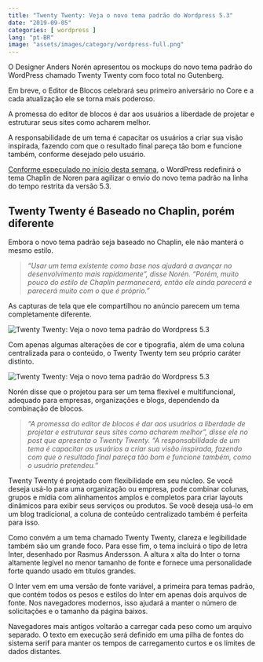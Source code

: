 ```yaml
---
title: "Twenty Twenty: Veja o novo tema padrão do Wordpress 5.3"
date: "2019-09-05"
categories: [ wordpress ]
lang: "pt-BR"
image: "assets/images/category/wordpress-full.png"
---
```


O Designer Anders Norén apresentou os mockups do novo tema padrão do WordPress chamado Twenty Twenty com foco total no Gutenberg.

Em breve, o Editor de Blocos celebrará seu primeiro aniversário no Core e a cada atualização ele se torna mais poderoso.

A promessa do editor de blocos é dar aos usuários a liberdade de projetar e estruturar seus sites como acharem melhor.

A responsabilidade de um tema é capacitar os usuários a criar sua visão inspirada, fazendo com que o resultado final pareça tão bom e funcione também, conforme desejado pelo usuário.

[Conforme especulado no início desta semana](https://luizeof.com.br/podcast/wordpress-5-2-3-e-5-3-gutenberg-6-4-e-novos-malwares/), o WordPress redefinirá o tema Chaplin de Noren para agilizar o envio do novo tema padrão na linha do tempo restrita da versão 5.3.

## Twenty Twenty é Baseado no Chaplin, porém diferente

Embora o novo tema padrão seja baseado no Chaplin, ele não manterá o mesmo estilo.

> _“Usar um tema existente como base nos ajudará a avançar no desenvolvimento mais rapidamente”, disse Norén. “Porém, muito pouco do estilo de Chaplin permanecerá, então ele ainda parecerá e parecerá muito com o que é próprio.”_

As capturas de tela que ele compartilhou no anúncio parecem um tema completamente diferente.

![Twenty Twenty: Veja o novo tema padrão do Wordpress 5.3](images/0_WRnRg0i6vMskxWol.jpg)

Com apenas algumas alterações de cor e tipografia, além de uma coluna centralizada para o conteúdo, o Twenty Twenty tem seu próprio caráter distinto.

![Twenty Twenty: Veja o novo tema padrão do Wordpress 5.3](images/0_zPu9PvjKopVjRM0f.jpg)

Norén disse que o projetou para ser um tema flexível e multifuncional, adequado para empresas, organizações e blogs, dependendo da combinação de blocos.

> _“A promessa do editor de blocos é dar aos usuários a liberdade de projetar e estruturar seus sites como acharem melhor”, disse ele no post que apresenta o Twenty Twenty. “A responsabilidade de um tema é capacitar os usuários a criar sua visão inspirada, fazendo com que o resultado final pareça tão bom e funcione também, como o usuário pretendeu.”_

Twenty Twenty é projetado com flexibilidade em seu núcleo. Se você deseja usá-lo para uma organização ou empresa, pode combinar colunas, grupos e mídia com alinhamentos amplos e completos para criar layouts dinâmicos para exibir seus serviços ou produtos. Se você deseja usá-lo em um blog tradicional, a coluna de conteúdo centralizado também é perfeita para isso.

Como convém a um tema chamado Twenty Twenty, clareza e legibilidade também são um grande foco. Para esse fim, o tema incluirá o tipo de letra Inter, desenhado por Rasmus Andersson. A altura x alta do Inter o torna altamente legível no menor tamanho de fonte e fornece uma personalidade forte quando usado em títulos grandes.

O Inter vem em uma versão de fonte variável, a primeira para temas padrão, que contém todos os pesos e estilos do Inter em apenas dois arquivos de fonte. Nos navegadores modernos, isso ajudará a manter o número de solicitações e o tamanho da página baixos.

Navegadores mais antigos voltarão a carregar cada peso como um arquivo separado. O texto em execução será definido em uma pilha de fontes do sistema serif para manter os tempos de carregamento curtos e os limites de dados distantes.
